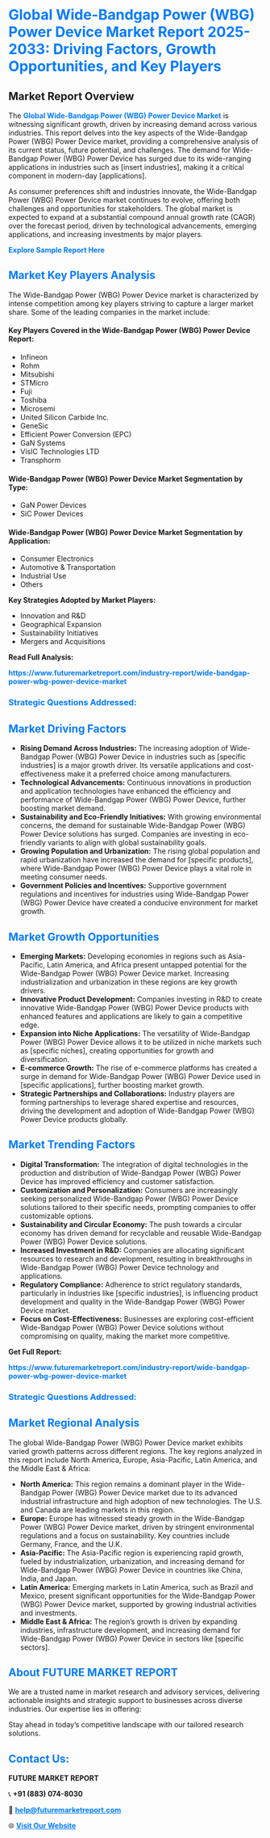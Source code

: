 <h1 style="color: #007BFF;">Global Wide-Bandgap Power (WBG) Power Device Market Report 2025-2033: Driving Factors, Growth Opportunities, and Key Players</h1>

<section id="overview">
<h2>Market Report Overview</h2>
<p>The <a href="https://www.futuremarketreport.com/industry-report/wide-bandgap-power-wbg-power-device-market" style="color: #007BFF; text-decoration: none;"><strong>Global Wide-Bandgap Power (WBG) Power Device Market</strong></a> is witnessing significant growth, driven by increasing demand across various industries. This report delves into the key aspects of the Wide-Bandgap Power (WBG) Power Device market, providing a comprehensive analysis of its current status, future potential, and challenges. The demand for Wide-Bandgap Power (WBG) Power Device has surged due to its wide-ranging applications in industries such as [insert industries], making it a critical component in modern-day [applications].</p>
<p>As consumer preferences shift and industries innovate, the Wide-Bandgap Power (WBG) Power Device market continues to evolve, offering both challenges and opportunities for stakeholders. The global market is expected to expand at a substantial compound annual growth rate (CAGR) over the forecast period, driven by technological advancements, emerging applications, and increasing investments by major players.</p>
</section>

<section id="overview">
<p><a href="https://www.futuremarketreport.com/request-sample/reportId=105344" style="color: #007BFF; text-decoration: none;"><strong>Explore Sample Report Here</strong></a></p>
</section>

<section id="key-players">
<h2 style="color: #007BFF;">Market Key Players Analysis</h2>
<p>The Wide-Bandgap Power (WBG) Power Device market is characterized by intense competition among key players striving to capture a larger market share. Some of the leading companies in the market include:</p>
<h4>Key Players Covered in the Wide-Bandgap Power (WBG) Power Device Report:</h4>
<ul><li>Infineon</li><li>Rohm</li><li>Mitsubishi</li><li>STMicro</li><li>Fuji</li><li>Toshiba</li><li>Microsemi</li><li>United Silicon Carbide Inc.</li><li>GeneSic</li><li>Efficient Power Conversion (EPC)</li><li>GaN Systems</li><li>VisIC Technologies LTD</li><li>Transphorm</li></ul>
<h4>Wide-Bandgap Power (WBG) Power Device Market Segmentation by Type:</h4>
<ul><li>GaN Power Devices</li><li>SiC Power Devices</li></ul>

<h4>Wide-Bandgap Power (WBG) Power Device Market Segmentation by Application:</h4>
<ul><li>Consumer Electronics</li><li>Automotive &amp; Transportation</li><li>Industrial Use</li><li>Others</li></ul>
<p><strong>Key Strategies Adopted by Market Players:</strong></p>
<ul>
<li>Innovation and R&D</li>
<li>Geographical Expansion</li>
<li>Sustainability Initiatives</li>
<li>Mergers and Acquisitions</li>
</ul>
</section>

<section>
<p><strong>Read Full Analysis: </strong></p><a href="https://www.futuremarketreport.com/industry-report/wide-bandgap-power-wbg-power-device-market" style="color: #007BFF; text-decoration: none;"><strong>https://www.futuremarketreport.com/industry-report/wide-bandgap-power-wbg-power-device-market</strong></a>
<h3 style="color: #007BFF;">Strategic Questions Addressed:</h3>
</section>

<section id="driving-factors">
<h2 style="color: #007BFF;">Market Driving Factors</h2>
<ul>
<li><strong>Rising Demand Across Industries:</strong> The increasing adoption of Wide-Bandgap Power (WBG) Power Device in industries such as [specific industries] is a major growth driver. Its versatile applications and cost-effectiveness make it a preferred choice among manufacturers.</li>
<li><strong>Technological Advancements:</strong> Continuous innovations in production and application technologies have enhanced the efficiency and performance of Wide-Bandgap Power (WBG) Power Device, further boosting market demand.</li>
<li><strong>Sustainability and Eco-Friendly Initiatives:</strong> With growing environmental concerns, the demand for sustainable Wide-Bandgap Power (WBG) Power Device solutions has surged. Companies are investing in eco-friendly variants to align with global sustainability goals.</li>
<li><strong>Growing Population and Urbanization:</strong> The rising global population and rapid urbanization have increased the demand for [specific products], where Wide-Bandgap Power (WBG) Power Device plays a vital role in meeting consumer needs.</li>
<li><strong>Government Policies and Incentives:</strong> Supportive government regulations and incentives for industries using Wide-Bandgap Power (WBG) Power Device have created a conducive environment for market growth.</li>
</ul>
</section>

<section id="growth-opportunities">
<h2 style="color: #007BFF;">Market Growth Opportunities</h2>
<ul>
<li><strong>Emerging Markets:</strong> Developing economies in regions such as Asia-Pacific, Latin America, and Africa present untapped potential for the Wide-Bandgap Power (WBG) Power Device market. Increasing industrialization and urbanization in these regions are key growth drivers.</li>
<li><strong>Innovative Product Development:</strong> Companies investing in R&D to create innovative Wide-Bandgap Power (WBG) Power Device products with enhanced features and applications are likely to gain a competitive edge.</li>
<li><strong>Expansion into Niche Applications:</strong> The versatility of Wide-Bandgap Power (WBG) Power Device allows it to be utilized in niche markets such as [specific niches], creating opportunities for growth and diversification.</li>
<li><strong>E-commerce Growth:</strong> The rise of e-commerce platforms has created a surge in demand for Wide-Bandgap Power (WBG) Power Device used in [specific applications], further boosting market growth.</li>
<li><strong>Strategic Partnerships and Collaborations:</strong> Industry players are forming partnerships to leverage shared expertise and resources, driving the development and adoption of Wide-Bandgap Power (WBG) Power Device products globally.</li>
</ul>
</section>

<section id="trending-factors">
<h2 style="color: #007BFF;">Market Trending Factors</h2>
<ul>
<li><strong>Digital Transformation:</strong> The integration of digital technologies in the production and distribution of Wide-Bandgap Power (WBG) Power Device has improved efficiency and customer satisfaction.</li>
<li><strong>Customization and Personalization:</strong> Consumers are increasingly seeking personalized Wide-Bandgap Power (WBG) Power Device solutions tailored to their specific needs, prompting companies to offer customizable options.</li>
<li><strong>Sustainability and Circular Economy:</strong> The push towards a circular economy has driven demand for recyclable and reusable Wide-Bandgap Power (WBG) Power Device solutions.</li>
<li><strong>Increased Investment in R&D:</strong> Companies are allocating significant resources to research and development, resulting in breakthroughs in Wide-Bandgap Power (WBG) Power Device technology and applications.</li>
<li><strong>Regulatory Compliance:</strong> Adherence to strict regulatory standards, particularly in industries like [specific industries], is influencing product development and quality in the Wide-Bandgap Power (WBG) Power Device market.</li>
<li><strong>Focus on Cost-Effectiveness:</strong> Businesses are exploring cost-efficient Wide-Bandgap Power (WBG) Power Device solutions without compromising on quality, making the market more competitive.</li>
</ul>
</section>

<section>
<p><strong>Get Full Report: </strong></p><a href="https://www.futuremarketreport.com/industry-report/wide-bandgap-power-wbg-power-device-market" style="color: #007BFF; text-decoration: none;"><strong>https://www.futuremarketreport.com/industry-report/wide-bandgap-power-wbg-power-device-market</strong></a>
<h3 style="color: #007BFF;">Strategic Questions Addressed:</h3>
</section>


<section id="regional-analysis">
<h2 style="color: #007BFF;">Market Regional Analysis</h2>
<p>The global Wide-Bandgap Power (WBG) Power Device market exhibits varied growth patterns across different regions. The key regions analyzed in this report include North America, Europe, Asia-Pacific, Latin America, and the Middle East & Africa:</p>
<ul>
<li><strong>North America:</strong> This region remains a dominant player in the Wide-Bandgap Power (WBG) Power Device market due to its advanced industrial infrastructure and high adoption of new technologies. The U.S. and Canada are leading markets in this region.</li>
<li><strong>Europe:</strong> Europe has witnessed steady growth in the Wide-Bandgap Power (WBG) Power Device market, driven by stringent environmental regulations and a focus on sustainability. Key countries include Germany, France, and the U.K.</li>
<li><strong>Asia-Pacific:</strong> The Asia-Pacific region is experiencing rapid growth, fueled by industrialization, urbanization, and increasing demand for Wide-Bandgap Power (WBG) Power Device in countries like China, India, and Japan.</li>
<li><strong>Latin America:</strong> Emerging markets in Latin America, such as Brazil and Mexico, present significant opportunities for the Wide-Bandgap Power (WBG) Power Device market, supported by growing industrial activities and investments.</li>
<li><strong>Middle East & Africa:</strong> The region’s growth is driven by expanding industries, infrastructure development, and increasing demand for Wide-Bandgap Power (WBG) Power Device in sectors like [specific sectors].</li>
</ul>
</section>

<footer>
<h2 style="color: #007BFF;">About FUTURE MARKET REPORT</h2>
<p>We are a trusted name in market research and advisory services, delivering actionable insights and strategic support to businesses across diverse industries. Our expertise lies in offering:</p>

<p>Stay ahead in today’s competitive landscape with our tailored research solutions.</p>

<h2 style="color: #007BFF;">Contact Us:</h2>
<p><strong>FUTURE MARKET REPORT</strong></p>
<p>📞 <strong>+91 (883) 074-8030</strong></p>
<p>📧 <strong><a href="mailto:help@futuremarketreport.com" style="color: #007BFF;">help@futuremarketreport.com</a></strong></p>
<p>🌐 <strong><a href="https://www.futuremarketreport.com/" style="color: #007BFF;">Visit Our Website</a></strong></p>
</footer>